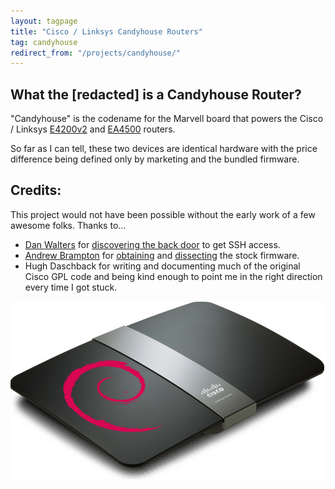```yaml
---
layout: tagpage
title: "Cisco / Linksys Candyhouse Routers"
tag: candyhouse
redirect_from: "/projects/candyhouse/"
---
```

## What the [redacted] is a Candyhouse Router?

"Candyhouse" is the codename for the Marvell board that powers the Cisco / Linksys [E4200v2](http://amzn.to/2k1vnOw) and [EA4500](http://amzn.to/2hV8WX0) routers.

So far as I can tell, these two devices are identical hardware with the price difference being defined only by marketing and the bundled firmware.

## Credits:

This project would not have been possible without the early work of a few awesome folks.  Thanks to...

* [Dan Walters](http://walters.io) for [discovering the back door](https://web.archive.org/web/20131210152136/http://blog.danwalters.net/blog/2012/06/19/hacking-linksys-ea3500-firmware-for-ssh-access) to get SSH access.
* [Andrew Brampton](http://bramp.net) for [obtaining](https://blog.bramp.net/post/2012/01/22/obtaining-the-firmware-for-linksys-e4200v2/) and [dissecting](https://blog.bramp.net/post/2012/01/24/hacking-linksys-e4200v2-firmware/) the stock firmware.
* Hugh Daschback for writing and documenting much of the original Cisco GPL code and being kind enough to point me in the right direction every time I got stuck.

![Candyhouse Router](/assets/4d357c4eba3c55e8debbd2a00f0c59ca.jpg)
